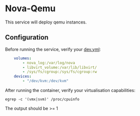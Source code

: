 # Nova-Qemu

This service will deploy qemu instances.

## Configuration

Before running the service, verify your [dev.yml](dev.yml):

```yml
    volumes:
        - nova_log:/var/log/nova
        - libvirt_volume:/var/lib/libvirt/
        - /sys/fs/cgroup:/sys/fs/cgroup:rw
    devices:
        - "/dev/kvm:/dev/kvm"
```

After running the container, verify your virtualisation capabilities:

    egrep -c '(vmx|svm)' /proc/cpuinfo

The output should be >= 1